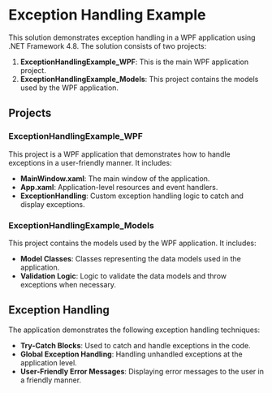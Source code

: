 # Exception Handling Example

This solution demonstrates exception handling in a WPF application using .NET Framework 4.8. The solution consists of two projects:

1. **ExceptionHandlingExample_WPF**: This is the main WPF application project.
2. **ExceptionHandlingExample_Models**: This project contains the models used by the WPF application.

## Projects

### ExceptionHandlingExample_WPF

This project is a WPF application that demonstrates how to handle exceptions in a user-friendly manner. It includes:

- **MainWindow.xaml**: The main window of the application.
- **App.xaml**: Application-level resources and event handlers.
- **ExceptionHandling**: Custom exception handling logic to catch and display exceptions.

### ExceptionHandlingExample_Models

This project contains the models used by the WPF application. It includes:

- **Model Classes**: Classes representing the data models used in the application.
- **Validation Logic**: Logic to validate the data models and throw exceptions when necessary.

## Exception Handling

The application demonstrates the following exception handling techniques:

- **Try-Catch Blocks**: Used to catch and handle exceptions in the code.
- **Global Exception Handling**: Handling unhandled exceptions at the application level.
- **User-Friendly Error Messages**: Displaying error messages to the user in a friendly manner.
